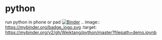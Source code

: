 # python
run python in phone or pad
[![Binder](https://mybinder.org/badge_logo.svg)](https://mybinder.org/v2/gh/Weiktang/python/master?filepath=demo.ipynb)
.. image:: https://mybinder.org/badge_logo.svg
 :target: https://mybinder.org/v2/gh/Weiktang/python/master?filepath=demo.ipynb
